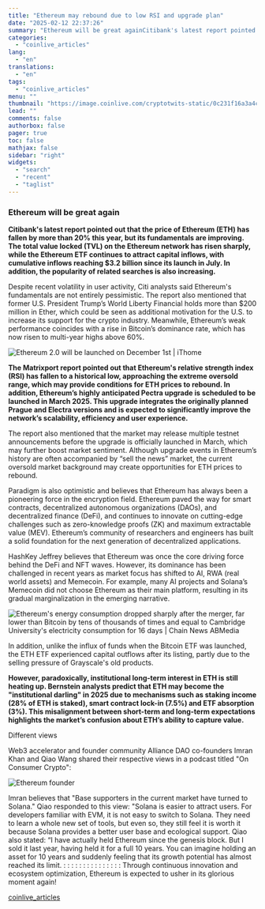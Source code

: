 ```yaml
---
title: "Ethereum may rebound due to low RSI and upgrade plan"
date: "2025-02-12 22:37:26"
summary: "Ethereum will be great againCitibank's latest report pointed out that the price of Ethereum (ETH) has fallen by more than 20% this year, but its fundamentals are improving. The total value locked (TVL) on the Ethereum network has risen sharply, while the Ethereum ETF continues to attract capital inflows, with..."
categories:
  - "coinlive_articles"
lang:
  - "en"
translations:
  - "en"
tags:
  - "coinlive_articles"
menu: ""
thumbnail: "https://image.coinlive.com/cryptotwits-static/0c231f16a3a4cc7a0cc949a4a9368ede.jpg"
lead: ""
comments: false
authorbox: false
pager: true
toc: false
mathjax: false
sidebar: "right"
widgets:
  - "search"
  - "recent"
  - "taglist"
---
```


### Ethereum will be great again

**Citibank's latest report pointed out that the price of Ethereum (ETH) has fallen by more than 20% this year, but its fundamentals are improving. The total value locked (TVL) on the Ethereum network has risen sharply, while the Ethereum ETF continues to attract capital inflows, with cumulative inflows reaching $3.2 billion since its launch in July. In addition, the popularity of related searches is also increasing.** 

Despite recent volatility in user activity, Citi analysts said Ethereum's fundamentals are not entirely pessimistic. The report also mentioned that former U.S. President Trump’s World Liberty Financial holds more than $200 million in Ether, which could be seen as additional motivation for the U.S. to increase its support for the crypto industry. Meanwhile, Ethereum’s weak performance coincides with a rise in Bitcoin’s dominance rate, which has now risen to multi-year highs above 60%.

![Ethereum 2.0 will be launched on December 1st | iThome](https://img.jinse.cn/7348600_image3.png)

**The Matrixport report pointed out that Ethereum's relative strength index (RSI) has fallen to a historical low, approaching the extreme oversold range, which may provide conditions for ETH prices to rebound. In addition, Ethereum’s highly anticipated Pectra upgrade is scheduled to be launched in March 2025. This upgrade integrates the originally planned Prague and Electra versions and is expected to significantly improve the network’s scalability, efficiency and user experience.** 

The report also mentioned that the market may release multiple testnet announcements before the upgrade is officially launched in March, which may further boost market sentiment. Although upgrade events in Ethereum’s history are often accompanied by “sell the news” market, the current oversold market background may create opportunities for ETH prices to rebound.

Paradigm is also optimistic and believes that Ethereum has always been a pioneering force in the encryption field. Ethereum paved the way for smart contracts, decentralized autonomous organizations (DAOs), and decentralized finance (DeFi), and continues to innovate on cutting-edge challenges such as zero-knowledge proofs (ZK) and maximum extractable value (MEV). Ethereum’s community of researchers and engineers has built a solid foundation for the next generation of decentralized applications.

HashKey Jeffrey believes that Ethereum was once the core driving force behind the DeFi and NFT waves. However, its dominance has been challenged in recent years as market focus has shifted to AI, RWA (real world assets) and Memecoin. For example, many AI projects and Solana’s Memecoin did not choose Ethereum as their main platform, resulting in its gradual marginalization in the emerging narrative.

![Ethereum's energy consumption dropped sharply after the merger, far lower than Bitcoin by tens of thousands of times and equal to Cambridge University's electricity consumption for 16 days | Chain News ABMedia](https://img.jinse.cn/7348601_image3.png)

In addition, unlike the influx of funds when the Bitcoin ETF was launched, the ETH ETF experienced capital outflows after its listing, partly due to the selling pressure of Grayscale's old products.

**However, paradoxically, institutional long-term interest in ETH is still heating up. Bernstein analysts predict that ETH may become the "institutional darling" in 2025 due to mechanisms such as staking income (28% of ETH is staked), smart contract lock-in (7.5%) and ETF absorption (3%). This misalignment between short-term and long-term expectations highlights the market’s confusion about ETH’s ability to capture value.** 

Different views

Web3 accelerator and founder community Alliance DAO co-founders Imran Khan and Qiao Wang shared their respective views in a podcast titled "On Consumer Crypto":

![Ethereum founder ](https://img.jinse.cn/7197719_image3.png)

Imran believes that "Base supporters in the current market have turned to Solana." Qiao responded to this view: "Solana is easier to attract users. For developers familiar with EVM, it is not easy to switch to Solana. They need to learn a whole new set of tools, but even so, they still feel it is worth it because Solana provides a better user base and ecological support. Qiao also stated: “I have actually held Ethereum since the genesis block. But I sold it last year, having held it for a full 10 years. You can imagine holding an asset for 10 years and suddenly feeling that its growth potential has almost reached its limit. : : : : : : : : : : : : : : : Through continuous innovation and ecosystem optimization, Ethereum is expected to usher in its glorious moment again!

[coinlive_articles](https://www.coinlive.com/news/ethereum-may-rebound-due-to-low-rsi-and-upgrade-plan)
